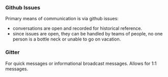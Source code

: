 
### Github Issues
Primary means of communication is via github issues:
- conversations are open and recorded for historical reference.
- since issues are open, they can be handled by teams of people, no one person is a bottle neck or unable to go on vacation.

### Gitter

For quick messages or informational broadcast messages. Allows for 1:1 messages.
